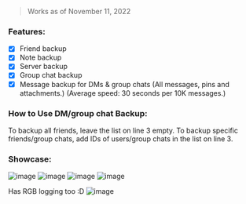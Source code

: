 > Works as of November 11, 2022

### Features:
- [x] Friend backup
- [x] Note backup
- [x] Server backup
- [x] Group chat backup
- [x] Message backup for DMs & group chats (All messages, pins and attachments.) (Average speed: 30 seconds per 10K messages.)

### How to Use DM/group chat Backup:
To backup all friends, leave the list on line 3 empty.
To backup specific friends/group chats, add IDs of users/group chats in the list on line 3.

### Showcase:
![image](https://user-images.githubusercontent.com/109295864/199516750-d7e42b07-fb68-4db5-ab64-d16057c51c1d.png)
![image](https://user-images.githubusercontent.com/109295864/199516632-14dc7b93-6c51-452f-89aa-56f4d8a2a44b.png)
![image](https://user-images.githubusercontent.com/109295864/199516695-a70fe22c-54b6-4821-97d5-3a076522f44a.png)
![image](https://user-images.githubusercontent.com/109295864/199516405-9d67a788-b31e-4a63-a553-ff0441ff7b7b.png)

Has RGB logging too :D
![image](https://user-images.githubusercontent.com/109295864/199516879-2d4356c1-7c6f-4461-b5b9-e530fb285a02.png)
